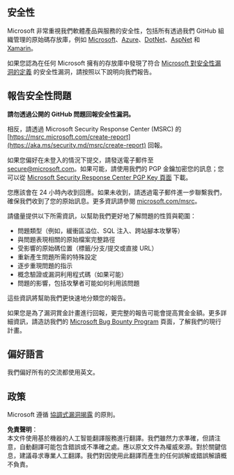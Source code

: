 ## 安全性

Microsoft 非常重視我們軟體產品與服務的安全性，包括所有透過我們 GitHub 組織管理的原始碼存放庫，例如 [Microsoft](https://github.com/Microsoft)、[Azure](https://github.com/Azure)、[DotNet](https://github.com/dotnet)、[AspNet](https://github.com/aspnet) 和 [Xamarin](https://github.com/xamarin)。

如果您認為在任何 Microsoft 擁有的存放庫中發現了符合 [Microsoft 對安全性漏洞的定義](https://aka.ms/security.md/definition) 的安全性漏洞，請按照以下說明向我們報告。

## 報告安全性問題

**請勿透過公開的 GitHub 問題回報安全性漏洞。**

相反，請透過 Microsoft Security Response Center (MSRC) 的 [https://msrc.microsoft.com/create-report](https://aka.ms/security.md/msrc/create-report) 回報。

如果您偏好在未登入的情況下提交，請發送電子郵件至 [secure@microsoft.com](mailto:secure@microsoft.com)。如果可能，請使用我們的 PGP 金鑰加密您的訊息；您可以從 [Microsoft Security Response Center PGP Key 頁面](https://aka.ms/security.md/msrc/pgp) 下載。

您應該會在 24 小時內收到回應。如果未收到，請透過電子郵件進一步聯繫我們，確保我們收到了您的原始訊息。更多資訊請參閱 [microsoft.com/msrc](https://www.microsoft.com/msrc)。

請儘量提供以下所需資訊，以幫助我們更好地了解問題的性質與範圍：

  * 問題類型（例如，緩衝區溢位、SQL 注入、跨站腳本攻擊等）
  * 與問題表現相關的原始檔案完整路徑
  * 受影響的原始碼位置（標籤/分支/提交或直接 URL）
  * 重新產生問題所需的特殊設定
  * 逐步重現問題的指示
  * 概念驗證或漏洞利用程式碼（如果可能）
  * 問題的影響，包括攻擊者可能如何利用該問題

這些資訊將幫助我們更快速地分類您的報告。

如果您是為了漏洞賞金計畫進行回報，更完整的報告可能會提高賞金金額。更多詳細資訊，請造訪我們的 [Microsoft Bug Bounty Program](https://aka.ms/security.md/msrc/bounty) 頁面，了解我們的現行計畫。

## 偏好語言

我們偏好所有的交流都使用英文。

## 政策

Microsoft 遵循 [協調式漏洞揭露](https://aka.ms/security.md/cvd) 的原則。

**免責聲明**：  
本文件使用基於機器的人工智能翻譯服務進行翻譯。我們雖然力求準確，但請注意，自動翻譯可能包含錯誤或不準確之處。應以原文文件為權威來源。對於關鍵信息，建議尋求專業人工翻譯。我們對因使用此翻譯而產生的任何誤解或錯誤解讀概不負責。
